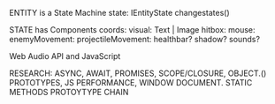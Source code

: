 ENTITY is a State Machine
state: IEntityState
changestates()

STATE has Components
coords:
visual: Text | Image
hitbox:
mouse:
enemyMovement:
projectileMovement:
healthbar?
shadow?
sounds?

Web Audio API and JavaScript

RESEARCH: ASYNC, AWAIT, PROMISES, SCOPE/CLOSURE, OBJECT.() PROTOTYPES, JS PERFORMANCE, WINDOW DOCUMENT. STATIC METHODS
PROTOYTYPE CHAIN
